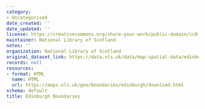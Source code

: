 ```yaml
---
category:
- Uncategorised
date_created: ''
date_updated: ''
license: https://creativecommons.org/share-your-work/public-domain/cc0
maintainer: National Library of Scotland
notes: ''
organization: National Library of Scotland
original_dataset_link: https://data.nls.uk/data/map-spatial-data/edinburgh-boundaries/
records: null
resources:
- format: HTML
  name: HTML
  url: https://maps.nls.uk/geo/boundaries/edinburgh/download.html
schema: default
title: Edinburgh Boundaries
---
```

